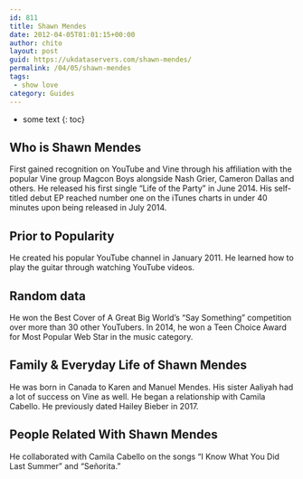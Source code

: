 ```yaml
---
id: 811
title: Shawn Mendes
date: 2012-04-05T01:01:15+00:00
author: chito
layout: post
guid: https://ukdataservers.com/shawn-mendes/
permalink: /04/05/shawn-mendes
tags:
 - show love
category: Guides
---
```


* some text
{: toc}
          
          
## Who is  Shawn Mendes
                  
                  
                  
First gained recognition on YouTube and Vine through his affiliation with the popular Vine group Magcon Boys alongside Nash Grier, Cameron Dallas and others. He released his first single &#8220;Life of the Party&#8221; in June 2014. His self-titled debut EP reached number one on the iTunes charts in under 40 minutes upon being released in July 2014. 
                  
                
                
                
## Prior to Popularity 
                  
                  
                  
He created his popular YouTube channel in January 2011. He learned how to play the guitar through watching YouTube videos. 
                  
                
                
                
## Random data 
                  
                  
                  
He won the Best Cover of A Great Big World&#8217;s &#8220;Say Something&#8221; competition over more than 30 other YouTubers. In 2014, he won a Teen Choice Award for Most Popular Web Star in the music category. 
                  
                
                
                
## Family & Everyday Life of Shawn Mendes
                  
                  
                  
He was born in Canada to Karen and Manuel Mendes. His sister Aaliyah had a lot of success on Vine as well. He began a relationship with Camila Cabello. He previously dated Hailey Bieber in 2017. 
                  
                
                
                
## People Related With  Shawn Mendes
                  
                  
                  
He collaborated with Camila Cabello on the songs &#8220;I Know What You Did Last Summer&#8221; and &#8220;Señorita.&#8221; 
                  
                
              
            
          
          
          
    
    
  

